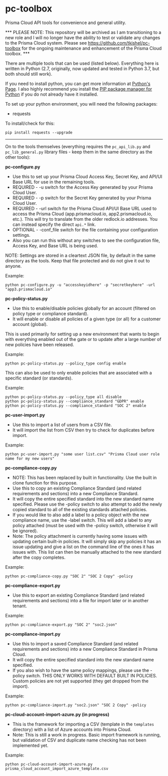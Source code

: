 # pc-toolbox

Prisma Cloud API tools for convenience and general utility.

*** PLEASE NOTE: This repository will be archived as I am transitioning to a new role and I will no longer have the ability to test or validate any changes to the Prisma Cloud system.  Please see https://github.com/tkishel/pc-toolbox for the ongoing maintenance and enhancement of the Prisma Cloud toolbox. ***

There are multiple tools that can be used (listed below). Everything here is written in Python (2.7, originally, now updated and tested in Python 3.7, but both should still work).

If you need to install python, you can get more information at [Python's Page](https://www.python.org/). I also highly recommend you install the [PIP package manager for Python](https://pypi.python.org/pypi/pip) if you do not already have it installed.

To set up your python environment, you will need the following packages:
- requests

To install/check for this:
```
pip install requests --upgrade
```

------------------------------------------------------------------

On to the tools themselves (everything requires the `pc_api_lib.py` and `pc_lib_general.py` library files - keep them in the same directory as the other tools):

**pc-configure.py**
- Use this to set up your Prisma Cloud Access Key, Secret Key, and API/UI Base URL for use in the remaining tools.
- REQUIRED - -u switch for the Access Key generated by your Prisma Cloud User.
- REQUIRED - -p switch for the Secret Key generated by your Prisma Cloud User.
- REQUIRED - -url switch for the Prisma Cloud API/UI Base URL used to access the Prisma Cloud (app.prismacloud.io, app2.prismacloud.io, etc.). This will try to translate from the older redlock.io addresses. You can instead specify the direct `api.*` link.
- OPTIONAL - -conf_file switch for the file containing your configuration settings.
- Also you can run this without any switches to see the configuration file, Access Key, and Base URL is being used.

NOTE: Settings are stored in a cleartext JSON file, by default in the same directory as the tools. Keep that file protected and do not give it out to anyone.

Example:
```
python pc-configure.py -u "accesskeyidhere" -p "secretkeyhere" -url "app3.prismacloud.io"
```

**pc-policy-status.py**
- Use this to enable/disable policies globally for an account (filtered on policy type or compliance standard).
- It will enable or disable all policies of a given type (or all) for a customer account (global).

This is used primarily for setting up a new environment that wants to begin with everything enabled out of the gate or to update after a large number of new policies have been released.

Example:
```
python pc-policy-status.py --policy_type config enable
```

This can also be used to only enable policies that are associated with a specific standard (or standards).

Example:
```
python pc-policy-status.py --policy_type all disable
python pc-policy-status.py --compliance_standard "GDPR" enable
python pc-policy-status.py --compliance_standard "SOC 2" enable
```

**pc-user-import.py**
- Use this to import a list of users from a CSV file.
- It will import the list from CSV then try to check for duplicates before import.

Example:
```
python pc-user-import.py "some user list.csv" "Prisma Cloud user role name for my new users"
```

**pc-compliance-copy.py**
- NOTE: This has been replaced by built in functionality. Use the built in clone function for this purpose.
- Use this to copy an existing Compliance Standard (and related requirements and sections) into a new Compliance Standard.
- It will copy the entire specified standard into the new standard name specified. Please use the -policy switch to also attempt to add the newly copied standard to all of the existing standards attached policies.
- If you would like to also add a label to a policy object with the new compliance name, use the -label switch. This will add a label to any policy attached (must be used with the -policy switch, otherwise it will be ignored).
- Note: The policy attachment is currently having some issues with updating certain built-in policies. It will simply skip any policies it has an issue updating and give a list on the command line of the ones it has issues with. This list can then be manually attached to the new standard after the copy completes.

Example:
```
python pc-compliance-copy.py "SOC 2" "SOC 2 Copy" -policy
```

**pc-compliance-export.py**
- Use this to export an existing Compliance Standard (and related requirements and sections) into a file for import later or in another tenant.

Example:
```
python pc-compliance-export.py "SOC 2" "soc2.json"
```

**pc-compliance-import.py**
- Use this to import a saved Compliance Standard (and related requirements and sections) into a new Compliance Standard in Prisma Cloud.
- It will copy the entire specified standard into the new standard name specified.
- If you also wish to have the same policy mappings, please use the -policy switch. THIS ONLY WORKS WITH DEFAULT BUILT IN POLICIES. Custom policies are not yet supported (they get dropped from the import).

Example:
```
python pc-compliance-import.py "soc2.json" "SOC 2 Copy" -policy
```

**pc-cloud-account-import-azure.py (in progress)**
- This is the framework for importing a CSV (template in the `templates` directory) with a list of Azure accounts into Prisma Cloud.
- Note: This is still a work in progress. Basic import framework is running, but validation of CSV and duplicate name checking has not been implemented yet.

Example:
```
python pc-cloud-account-import-azure.py prisma_cloud_account_import_azure_template.csv
```

